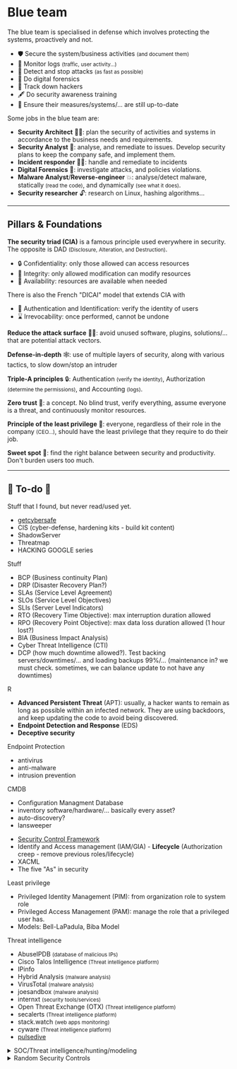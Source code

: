 # Blue team

<div class="row row-cols-md-2"><div>

The blue team is specialised in defense which involves protecting the systems, proactively and not.

* 🛡️ Secure the system/business activities <small>(and document them)</small>
* 🔎 Monitor logs <small>(traffic, user activity...)</small>
* 👮 Detect and stop attacks <small>(as fast as possible)</small>
* 🚓 Do digital forensics
* 🐬 Track down hackers
* 🖋️ Do security awareness training
* 🔁 Ensure their measures/systems/... are still up-to-date
</div><div>

Some jobs in the blue team are:

* **Security Architect** 👷‍♂️: plan the security of activities and systems in accordance to the business needs and requirements.
* **Security Analyst** 📝: analyse, and remediate to issues. Develop security plans to keep the company safe, and implement them.
* **Incident responder** 🧑‍🚒: handle and remediate to incidents
* **Digital Forensics** 🔎: investigate attacks, and policies violations.
* **Malware Analyst**/**Reverse-engineer** 💥: analyse/detect malware, statically <small>(read the code)</small>, and dynamically <small>(see what it does)</small>.
* **Security researcher** 🔓: research on Linux, hashing algorithms...
</div></div>

<hr class="sep-both">

## Pillars & Foundations

<div class="row row-cols-md-2 mt-3"><div>

**The security triad (CIA)** is a famous principle used everywhere in security. The opposite is DAD <small>(Disclosure, Alteration, and Destruction)</small>.

* 🔒 Confidentiality: only those allowed can access resources
* 🔎 Integrity: only allowed modification can modify resources
* 📂 Availability: resources are available when needed

There is also the French "DICAI" model that extends CIA with

* 🔑 Authentication and Identification: verify the identity of users
* ⌛ Irrevocability: once performed, cannot be undone

**Reduce the attack surface** 🏄‍♂️: avoid unused software, plugins, solutions/... that are potential attack vectors.
</div><div>

**Defense-in-depth** 🕸️: use of multiple layers of security, along with various tactics, to slow down/stop an intruder

**Triple-A principles** 🔒: Authentication <small>(verify the identity)</small>, Authorization <small>(determine the permissions)</small>, and Accounting <small>(logs)</small>.

**Zero trust** 🔎: a concept. No blind trust, verify everything, assume everyone is a threat, and continuously monitor resources.

**Principle of the least privilege** 👮: everyone, regardless of their role in the company <small>(CEO...)</small>, should have the least privilege that they require to do their job.

**Sweet spot** 🍭: find the right balance between security and productivity. Don't burden users too much.
</div></div>

<hr class="sep-both">

## 👻 To-do 👻

Stuff that I found, but never read/used yet.

<div class="row row-cols-md-2"><div>

* [getcybersafe](https://www.getcybersafe.gc.ca/en)
* CIS (cyber-defense, hardening kits - build kit content)
* ShadowServer
* Threatmap
* HACKING GOOGLE series

Stuff

* BCP (Business continuity Plan)
* DRP (Disaster Recovery Plan?)
* SLAs (Service Level Agreement)
* SLOs (Service Level Objectives)
* SLIs (Server Level Indicators)
* RTO (Recovery Time Objective): max interruption duration allowed
* RPO (Recovery Point Objective): max data loss duration allowed (1 hour lost?)
* BIA (Business Impact Analysis)
* Cyber Threat Intelligence (CTI)
* DCP (how much downtime allowed?).  Test backing servers/downtimes/... and loading backups 99%/... (maintenance in? we must check. sometimes, we can balance update to not have any downtimes)

R

* **Advanced Persistent Threat** (APT): usually, a hacker wants to remain as long as possible within an infected network. They are using backdoors, and keep updating the code to avoid being discovered.
* **Endpoint Detection and Response** (EDS)
* **Deceptive security**

Endpoint Protection

* antivirus
* anti-malware
* intrusion prevention

CMDB

* Configuration Managment Database
* inventory software/hardware/... basically every asset?
* auto-discovery?
* lansweeper
</div><div>

* [Security Control Framework](https://securecontrolsframework.com/)
* Identify and Access management (IAM/GIA) - **Lifecycle** (Authorization creep - remove previous roles/lifecycle)
* XACML
* The five "As" in security

Least privilege

* Privileged Identity Management (PIM): from organization role to system role
* Privileged Access Management (PAM): manage the role that a privileged user has.
* Models: Bell-LaPadula, Biba Model

Threat intelligence

* AbuseIPDB <small>(database of malicious IPs)</small>
* Cisco Talos Intelligence <small>(Threat intelligence platform)</small>
* IPinfo
* Hybrid Analysis <small>(malware analysis)</small>
* VirusTotal <small>(malware analysis)</small>
* joesandbox <small>(malware analysis)</small>
* internxt <small>(security tools/services)</small>
* Open Threat Exchange (OTX) <small>(Threat intelligence platform)</small>
* secalerts <small>(Threat intelligence platform)</small>
* stack.watch <small>(web apps monitoring)</small>
* cyware <small>(Threat intelligence platform)</small>
* [pulsedive](https://pulsedive.com/)

<details class="details-n">
<summary>SOC/Threat intelligence/hunting/modeling</summary>

* Security Operation Center (SOC): a team of cybersecurity professionals working 24/7 <small>(detect unusual activity, vulnerabilities, intrusions, violations, training/awareness)</small>. They are using the firewall/DNS/DHCP/... logs, Network security monitoring (NSM), and they might use a SIEM.
* Threat Intelligence: dig information about actual and potential enemies, and prepare in case they attack you.
* Threat hunting: if a machine is suspected to have been intruded, they start hunting to confirm their assumption.
* Threat modeling: review, and improve the security measures (STRIDE, PASTA)
</details>

<details class="details-n">
<summary>Random Security Controls</summary>

YYY

* Block an IP after $n$ failed attempts within $x$ seconds
* Use a strong password policy
* Delay authentication attempts (throttle) to slow down attacks
* Use a CAPTCHA while taking into account that they are services to "bypass" them
* Use two-Factor authentication

ZZZ

* "root", "bin", "adm", "operator", "admin", "administrator", "bureaucrat", "steward", "checkuser", "oversight", "sysop", "bot", etc.
* [username policy](https://en.wikipedia.org/wiki/Wikipedia:Username_policy#Inappropriate_usernames)

XXX

* Set up a robust password policy
    * Length, Complexity, Periodic updates, Lock, History...
    * Lock accounts for X minutes of inactivity
    * Add strong authentication (two-factor/MFA)
* Secure external devices
    * Disable booting using an external device
    * Detect and prevent them to install something/be installed
    * Use an antivirus to scan them
    * Forbid the use of local printers <small>(over secured network printers)</small>
    * Disable autorun <small>(execution of code)</small> when connecting devices
* User permissions
    * Setup access control <small>(no excessive privileges, no shared accounts...)</small>. Only administrator should be allowed to disable/configure security-related tools.
    * Ask for a password to edit BIOS configuration
    * Disallow to remotely start a device
    * Disable unneeded programs and services
    * Disable/Limit the use of local user accounts <small>(if not required)</small>
    * Do not give admin privilege to local accounts <small>(unless required)</small>
    * Ensure we can't use a workstation without a password
    * Limit access to the Windows registry

➡️ For root/administrator accounts, the password should be updated regularly, and its usage should be justified.

➡️ Tell users when they are not allowed to access something, or when it is monitored, and when it can lead to prosecution.
</details>
</div></div>